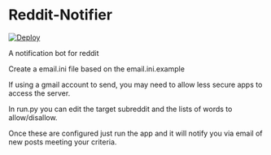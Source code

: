 # Reddit-Notifier

[![Deploy](https://www.herokucdn.com/deploy/button.svg)](https://heroku.com/deploy)

A notification bot for reddit

Create a email.ini file based on the email.ini.example

If using a gmail account to send, you may need to allow less secure apps to access the server.

In run.py you can edit the target subreddit and the lists of words to allow/disallow.

Once these are configured just run the app and it will notify you via email of new posts meeting your criteria.
